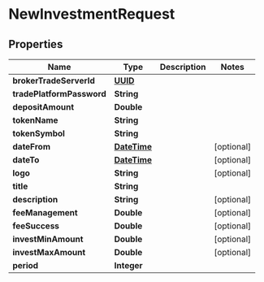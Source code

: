 
# NewInvestmentRequest

## Properties
Name | Type | Description | Notes
------------ | ------------- | ------------- | -------------
**brokerTradeServerId** | [**UUID**](UUID.md) |  | 
**tradePlatformPassword** | **String** |  | 
**depositAmount** | **Double** |  | 
**tokenName** | **String** |  | 
**tokenSymbol** | **String** |  | 
**dateFrom** | [**DateTime**](DateTime.md) |  |  [optional]
**dateTo** | [**DateTime**](DateTime.md) |  |  [optional]
**logo** | **String** |  |  [optional]
**title** | **String** |  | 
**description** | **String** |  |  [optional]
**feeManagement** | **Double** |  |  [optional]
**feeSuccess** | **Double** |  |  [optional]
**investMinAmount** | **Double** |  |  [optional]
**investMaxAmount** | **Double** |  |  [optional]
**period** | **Integer** |  | 



